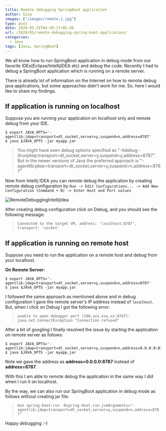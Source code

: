 ```yaml
---
title: Remote debugging SpringBoot application
author: Siva
images: ["/images/remote-1.jpg"]
type: post
date: 2020-05-31T04:59:17+05:30
url: /2020/05/remote-debugging-spring-boot-application/
categories:
  - Java
tags: [Java, SpringBoot]
---
```


We all know how to run SpringBoot application in debug mode from our favorite IDEs(Eclipse/IntellijIDEA etc) and debug the code.
Recently I had to debug a SpringBoot application which is running on a remote server. 

There is already lot of information on the Internet on how to remote debug java applications, but some approaches didn't work for me.
So, here I would like to share my findings.

## If application is running on localhost
Suppose you are running your application on localhost only and remote debug from your IDE.

```shell script
$ export JAVA_OPTS='-agentlib:jdwp=transport=dt_socket,server=y,suspend=n,address=8787'
$ java $JAVA_OPTS -jar myapp.jar
```

> You might have seen debug options specified as "-Xdebug -Xrunjdwp:transport=dt_socket,server=y,suspend=y,address=8787".
> But in the newer versions of Java the preferred approach is "-agentlib:jdwp=transport=dt_socket,server=y,suspend=n,address=8787"

Now from Intellij IDEA you can remote debug the application by creating remote debug configuration by 
`Run -> Edit Configurations... -> Add New Configuration (Command + N) -> Enter Host and Port values`

![RemoteDebuggingIntellijIdea](/images/java-remote-debug.png "RemoteDebuggingIntellijIdea")

After creating debug configuration click on Debug, and you should see the following message:

> `Connected to the target VM, address: 'localhost:8787', transport: 'socket'`

## If application is running on remote host
Suppose you need to run the application on a remote host and debug from your localhost.

**On Remote Server:**

```shell script
$ export JAVA_OPTS='-agentlib:jdwp=transport=dt_socket,server=y,suspend=n,address=8787'
$ java $JAVA_OPTS -jar myapp.jar
```

I followed the same approach as mentioned above and in debug configuration I gave the remote server's IP address instead of `localhost`.
But, when I click on Debug I got the following error:

> `unable to open debugger port (198.xxx.xxx.xx:8787): java.net.ConnectException "Connection refused"`

After a bit of googling I finally resolved the issue by starting the application on remote server as follows:

```shell script
$ export JAVA_OPTS='-agentlib:jdwp=transport=dt_socket,server=y,suspend=n,address=0.0.0.0:8787'
$ java $JAVA_OPTS -jar myapp.jar
```

Note we gave the address as **address=0.0.0.0:8787** instead of **address=8787**.

With this I am able to remote debug the application in the same way I did when I run it on localhost.

By the way, we can also run our SpringBoot application in debug mode as follows without creating jar file:

> `mvn spring-boot:run -Dspring-boot.run.jvmArguments="-agentlib:jdwp=transport=dt_socket,server=y,suspend=n,address=8787"`

Happy debugging :-)